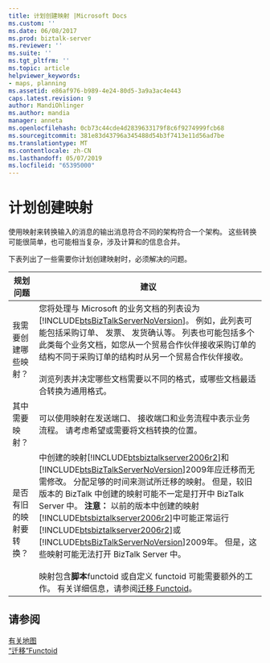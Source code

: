 ```yaml
---
title: 计划创建映射 |Microsoft Docs
ms.custom: ''
ms.date: 06/08/2017
ms.prod: biztalk-server
ms.reviewer: ''
ms.suite: ''
ms.tgt_pltfrm: ''
ms.topic: article
helpviewer_keywords:
- maps, planning
ms.assetid: e86af976-b989-4e24-80d5-3a9a3ac4e443
caps.latest.revision: 9
author: MandiOhlinger
ms.author: mandia
manager: anneta
ms.openlocfilehash: 0cb73c44cde4d2839633179f8c6f9274999fcb68
ms.sourcegitcommit: 381e83d43796a345488d54b3f7413e11d56ad7be
ms.translationtype: MT
ms.contentlocale: zh-CN
ms.lasthandoff: 05/07/2019
ms.locfileid: "65395000"
---
```

# <a name="planning-to-create-maps"></a>计划创建映射
使用映射来转换输入的消息的输出消息符合不同的架构符合一个架构。 这些转换可能很简单，也可能相当复杂，涉及计算和的信息合并。  

 下表列出了一些需要你计划创建映射时，必须解决的问题。  


|       规划问题        |                                                                                                                                                                                                                                                                                                                                                                                                                                                                  建议                                                                                                                                                                                                                                                                                                                                                                                                                                                                   |
|--------------------------------|---------------------------------------------------------------------------------------------------------------------------------------------------------------------------------------------------------------------------------------------------------------------------------------------------------------------------------------------------------------------------------------------------------------------------------------------------------------------------------------------------------------------------------------------------------------------------------------------------------------------------------------------------------------------------------------------------------------------------------------------------------------------------------------------------------------------------------------------------------------------------------------------------------------------------------------------------|
| 我需要创建哪些映射？ |                                                                                                                  您将处理与 Microsoft 的业务文档的列表设为[!INCLUDE[btsBizTalkServerNoVersion](../includes/btsbiztalkservernoversion-md.md)]。 例如，此列表可能包括采购订单、 发票、 发货确认等。 列表也可能包括多个此类每个业务文档，如您从一个贸易合作伙伴接收采购订单的结构不同于采购订单的结构时从另一个贸易合作伙伴接收。<br /><br /> 浏览列表并决定哪些文档需要以不同的格式，或哪些文档最适合转换为通用格式。                                                                                                                   |
|     其中需要映射？      |                                                                                                                                                                                                                                                                                                                                                                                            可以使用映射在发送端口、 接收端口和业务流程中表示业务流程。 请考虑希望或需要将文档转换的位置。                                                                                                                                                                                                                                                                                                                                                                                            |
| 是否有旧的映射要转换？ | 中创建的映射[!INCLUDE[btsbiztalkserver2006r2](../includes/btsbiztalkserver2006r2-md.md)]和[!INCLUDE[btsBizTalkServerNoVersion](../includes/btsbiztalkservernoversion-md.md)]2009年应迁移而无需修改。 分配足够的时间来测试所迁移的映射。 但是，较旧版本的 BizTalk 中创建的映射可能不一定是打开中 BizTalk Server 中。 **注意：** 以前的版本中创建的映射[!INCLUDE[btsbiztalkserver2006r2](../includes/btsbiztalkserver2006r2-md.md)]中可能正常运行[!INCLUDE[btsbiztalkserver2006r2](../includes/btsbiztalkserver2006r2-md.md)]或[!INCLUDE[btsBizTalkServerNoVersion](../includes/btsbiztalkservernoversion-md.md)]2009年。 但是，这些映射可能无法打开 BizTalk Server 中。 <br /><br /> 映射包含**脚本**functoid 或自定义 functoid 可能需要额外的工作。 有关详细信息，请参阅[迁移 Functoid](../core/migrating-functoids.md)。 |

## <a name="see-also"></a>请参阅  
 [有关地图](../core/about-maps.md)   
 [“迁移”Functoid](../core/migrating-functoids.md)